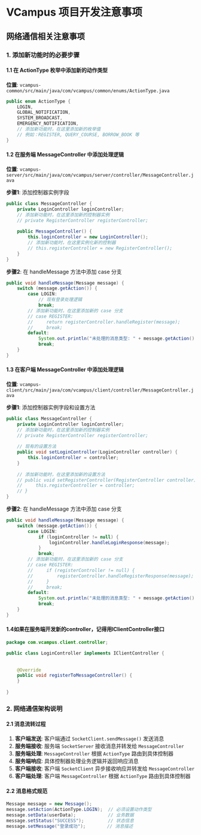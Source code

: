 # VCampus 项目开发注意事项

## 网络通信相关注意事项

### 1. 添加新功能时的必要步骤

#### 1.1 在 ActionType 枚举中添加新的动作类型

**位置**: `vcampus-common/src/main/java/com/vcampus/common/enums/ActionType.java`

```java
public enum ActionType {
    LOGIN,
    GLOBAL_NOTIFICATION,
    SYSTEM_BROADCAST,
    EMERGENCY_NOTIFICATION,
    // 添加新功能时，在这里添加新的枚举值
    // 例如：REGISTER, QUERY_COURSE, BORROW_BOOK 等
}
```

#### 1.2 在服务端 MessageController 中添加处理逻辑

**位置**: `vcampus-server/src/main/java/com/vcampus/server/controller/MessageController.java`

**步骤1**: 添加控制器实例字段

```java
public class MessageController {
    private LoginController loginController;
    // 添加新功能时，在这里添加新的控制器实例
    // private RegisterController registerController;
  
    public MessageController() {
        this.loginController = new LoginController();
        // 添加新功能时，在这里实例化新的控制器
        // this.registerController = new RegisterController();
    }
}
```

**步骤2**: 在 handleMessage 方法中添加 case 分支

```java
public void handleMessage(Message message) {
    switch (message.getAction()) {
        case LOGIN:
            // 现有登录处理逻辑
            break;
        // 添加新功能时，在这里添加新的 case 分支
        // case REGISTER:
        //     return registerController.handleRegister(message);
        //     break;
        default:
            System.out.println("未处理的消息类型: " + message.getAction());
            break;
    }
}
```

#### 1.3 在客户端 MessageController 中添加处理逻辑

**位置**: `vcampus-client/src/main/java/com/vcampus/client/controller/MessageController.java`

**步骤1**: 添加控制器实例字段和设置方法

```java
public class MessageController {
    private LoginController loginController;
    // 添加新功能时，在这里添加新的控制器实例
    // private RegisterController registerController;
  
    // 现有的设置方法
    public void setLoginController(LoginController controller) {
        this.loginController = controller;
    }
  
    // 添加新功能时，在这里添加新的设置方法
    // public void setRegisterController(RegisterController controller) {
    //     this.registerController = controller;
    // }
}
```

**步骤2**: 在 handleMessage 方法中添加 case 分支

```java
public void handleMessage(Message message) {
    switch (message.getAction()) {
        case LOGIN:
            if (loginController != null) {
                loginController.handleLoginResponse(message);
            }
            break;
        // 添加新功能时，在这里添加新的 case 分支
        // case REGISTER:
        //     if (registerController != null) {
        //         registerController.handleRegisterResponse(message);
        //     }
        //     break;
        default:
            System.out.println("未处理的消息类型: " + message.getAction());
            break;
    }
}
```

#### 1.4如果在服务端开发新的controller，记得用IClientController接口
```java
package com.vcampus.client.controller;

public class LoginController implements IClientController {
    
    
    @Override
    public void registerToMessageController() {
    }
    
}

```

### 2. 网络通信架构说明

#### 2.1 消息流转过程

1. **客户端发送**: 客户端通过 `SocketClient.sendMessage()` 发送消息
2. **服务端接收**: 服务端 `SocketServer` 接收消息并转发给 `MessageController`
3. **服务端处理**: `MessageController` 根据 `ActionType` 路由到具体控制器
4. **服务端响应**: 具体控制器处理业务逻辑并返回响应消息
5. **客户端接收**: 客户端 `SocketClient` 异步接收响应并转发给 `MessageController`
6. **客户端处理**: 客户端 `MessageController` 根据 `ActionType` 路由到具体控制器

#### 2.2 消息格式规范

```java
Message message = new Message();
message.setAction(ActionType.LOGIN);  // 必须设置动作类型
message.setData(userData);            // 业务数据
message.setStatus("SUCCESS");         // 状态信息
message.setMessage("登录成功");        // 消息描述
```
